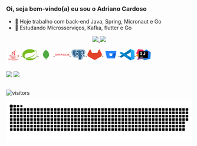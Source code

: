 ### Oi, seja bem-vindo(a) eu sou o Adriano Cardoso 

- 🔭 Hoje trabalho com back-end Java, Spring, Micronaut e Go
- 🌱 Estudando Microsserviços, Kafka, flutter e Go 

<div align="center" >
 <a href="https://github.com/Adriano-Cardoso">
  <img height="150em" src="https://github-readme-stats.vercel.app/api?username=Adriano-Cardoso&theme=dark&show_icons=true&include_all_commits=true"/>
  <img height="150em" src="https://github-readme-stats.vercel.app/api/top-langs/?username=Adriano-Cardoso&layout=compact&theme=dark"/>
</div>
 
<div style="display: inline_block"><br>
  <img align="center" alt="Java" height="30" width="40" src ="https://github.com/devicons/devicon/blob/master/icons/java/java-plain.svg"/>
  <img align="center" alt="Spring" height="30" width="40" src="https://github.com/devicons/devicon/blob/master/icons/spring/spring-original.svg"/>
  <img align="center" alt="Mongodb" height="30" width="40" src="https://github.com/devicons/devicon/blob/master/icons/mongodb/mongodb-plain.svg"/>
  <img align="center" alt="Oracle" height="30" width="40" src="https://github.com/devicons/devicon/blob/master/icons/oracle/oracle-original.svg"/>
  <img align="center" alt="Postgresql" height="30" width="40" src="https://github.com/devicons/devicon/blob/master/icons/postgresql/postgresql-plain.svg"/>
  <img align="center" alt="Gitlab" height="30" width="40" src="https://github.com/devicons/devicon/blob/master/icons/gitlab/gitlab-plain.svg"/>
  <img align="center" alt="Bitbucket" height="30" width="40" src="https://github.com/devicons/devicon/blob/master/icons/bitbucket/bitbucket-original.svg"/>
   <img align="center" alt="Vscode" height="30" width="40" src="https://github.com/devicons/devicon/blob/master/icons/vscode/vscode-original.svg"/>
  <img align="center" alt="Intellij" height="30" width="40" src="https://github.com/devicons/devicon/blob/master/icons/intellij/intellij-original.svg"/>
</div>
  
  ##
  
  <div>
    <a href="https://www.linkedin.com/in/adriano-santos-goulart/" target="_blank"><img src="https://img.shields.io/badge/LinkedIn-0077B5?style=for-the-badge&logo=linkedin&logoColor=white"></img></a>
   <a href="mailto:goularta97@gmail.com" target="_blank"><img src="https://img.shields.io/badge/Gmail-D14836?style=for-the-badge&logo=gmail&logoColor=white"></img></a>
  </div>
  
  <br/>
  
![visitors](https://visitor-badge.glitch.me/badge?page_id=Adriano-cardoso.Adriano-Cardoso)

  
![Snake animation](https://github.com/Adriano-Cardoso/Adriano-Cardoso/blob/output/github-contribution-grid-snake-dark.svg)
